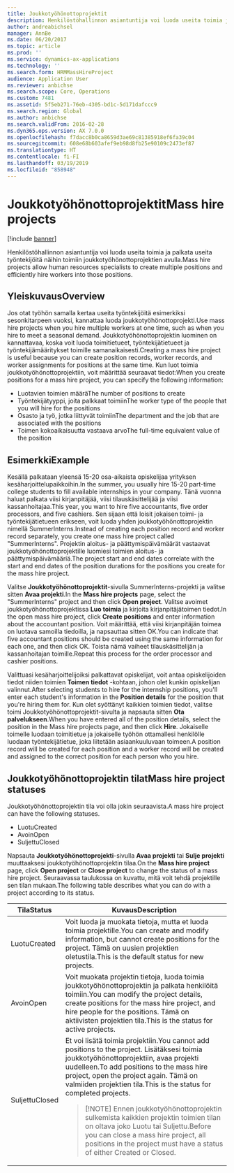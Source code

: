 ```yaml
---
title: Joukkotyöhönottoprojektit
description: Henkilöstöhallinnon asiantuntija voi luoda useita toimia ja palkata useita työntekijöitä näihin toimiin joukkotyöhönottoprojektien avulla.
author: andreabichsel
manager: AnnBe
ms.date: 06/20/2017
ms.topic: article
ms.prod: ''
ms.service: dynamics-ax-applications
ms.technology: ''
ms.search.form: HRMMassHireProject
audience: Application User
ms.reviewer: anbichse
ms.search.scope: Core, Operations
ms.custom: 7481
ms.assetid: 5f5eb271-76eb-4305-bd1c-5d171dafccc9
ms.search.region: Global
ms.author: anbichse
ms.search.validFrom: 2016-02-28
ms.dyn365.ops.version: AX 7.0.0
ms.openlocfilehash: f7dacc8b0ca8659d3ae69c81385918ef6fa39c04
ms.sourcegitcommit: 608e68b603afef9eb98d8fb25e90109c2473ef87
ms.translationtype: HT
ms.contentlocale: fi-FI
ms.lasthandoff: 03/19/2019
ms.locfileid: "858948"
---
```

# <a name="mass-hire-projects"></a><span data-ttu-id="4918d-103">Joukkotyöhönottoprojektit</span><span class="sxs-lookup"><span data-stu-id="4918d-103">Mass hire projects</span></span>

[!include [banner](../includes/banner.md)]

<span data-ttu-id="4918d-104">Henkilöstöhallinnon asiantuntija voi luoda useita toimia ja palkata useita työntekijöitä näihin toimiin joukkotyöhönottoprojektien avulla.</span><span class="sxs-lookup"><span data-stu-id="4918d-104">Mass hire projects allow human resources specialists to create multiple positions and efficiently hire workers into those positions.</span></span>

## <a name="overview"></a><span data-ttu-id="4918d-105">Yleiskuvaus</span><span class="sxs-lookup"><span data-stu-id="4918d-105">Overview</span></span>

<span data-ttu-id="4918d-106">Jos otat työhön samalla kertaa useita työntekijöitä esimerkiksi sesonkitarpeen vuoksi, kannattaa luoda joukkotyöhönottoprojekti.</span><span class="sxs-lookup"><span data-stu-id="4918d-106">Use mass hire projects when you hire multiple workers at one time, such as when you hire to meet a seasonal demand.</span></span> <span data-ttu-id="4918d-107">Joukkotyöhönottoprojektin luominen on kannattavaa, koska voit luoda toimitietueet, työntekijätietueet ja työntekijämääritykset toimille samanaikaisesti.</span><span class="sxs-lookup"><span data-stu-id="4918d-107">Creating a mass hire project is useful because you can create position records, worker records, and worker assignments for positions at the same time.</span></span> <span data-ttu-id="4918d-108">Kun luot toimia joukkotyöhönottoprojektiin, voit määrittää seuraavat tiedot:</span><span class="sxs-lookup"><span data-stu-id="4918d-108">When you create positions for a mass hire project, you can specify the following information:</span></span>

- <span data-ttu-id="4918d-109">Luotavien toimien määrä</span><span class="sxs-lookup"><span data-stu-id="4918d-109">The number of positions to create</span></span>
- <span data-ttu-id="4918d-110">Työntekijätyyppi, joita palkkaat toimiin</span><span class="sxs-lookup"><span data-stu-id="4918d-110">The worker type of the people that you will hire for the positions</span></span>
- <span data-ttu-id="4918d-111">Osasto ja työ, jotka liittyvät toimiin</span><span class="sxs-lookup"><span data-stu-id="4918d-111">The department and the job that are associated with the positions</span></span>
- <span data-ttu-id="4918d-112">Toimen kokoaikaisuutta vastaava arvo</span><span class="sxs-lookup"><span data-stu-id="4918d-112">The full-time equivalent value of the position</span></span>

## <a name="example"></a><span data-ttu-id="4918d-113">Esimerkki</span><span class="sxs-lookup"><span data-stu-id="4918d-113">Example</span></span>

<span data-ttu-id="4918d-114">Kesällä palkataan yleensä 15-20 osa-aikaista opiskelijaa yrityksen kesäharjoittelupaikkoihin.</span><span class="sxs-lookup"><span data-stu-id="4918d-114">In the summer, you usually hire 15-20 part-time college students to fill available internships in your company.</span></span> <span data-ttu-id="4918d-115">Tänä vuonna haluat palkata viisi kirjanpitäjää, viisi tilauskäsittelijää ja viisi kassanhoitajaa.</span><span class="sxs-lookup"><span data-stu-id="4918d-115">This year, you want to hire five accountants, five order processors, and five cashiers.</span></span> <span data-ttu-id="4918d-116">Sen sijaan että loisit jokaisen toimi- ja työntekijätietueen erikseen, voit luoda yhden joukkotyöhönottoprojektin nimellä SummerInterns.</span><span class="sxs-lookup"><span data-stu-id="4918d-116">Instead of creating each position record and worker record separately, you create one mass hire project called "SummerInterns".</span></span> <span data-ttu-id="4918d-117">Projektin aloitus- ja päättymispäivämäärät vastaavat joukkotyöhönottoprojektille luomiesi toimien aloitus- ja päättymispäivämääriä.</span><span class="sxs-lookup"><span data-stu-id="4918d-117">The project start and end dates correlate with the start and end dates of the position durations for the positions you create for the mass hire project.</span></span>

<span data-ttu-id="4918d-118">Valitse **Joukkotyöhönottoprojektit**-sivulla SummerInterns-projekti ja valitse sitten **Avaa projekti**.</span><span class="sxs-lookup"><span data-stu-id="4918d-118">In the **Mass hire projects** page, select the "SummerInterns" project and then click **Open project**.</span></span> <span data-ttu-id="4918d-119">Valitse avoimet joukkotyöhönottoprojektissa **Luo toimia** ja kirjoita kirjanpitäjätoimen tiedot.</span><span class="sxs-lookup"><span data-stu-id="4918d-119">In the open mass hire project, click **Create positions** and enter information about the accountant position.</span></span> <span data-ttu-id="4918d-120">Voit määrittää, että viisi kirjanpitäjän toimea on luotava samoilla tiedoilla, ja napsauttaa sitten OK.</span><span class="sxs-lookup"><span data-stu-id="4918d-120">You can indicate that five accountant positions should be created using the same information for each one, and then click OK.</span></span> <span data-ttu-id="4918d-121">Toista nämä vaiheet tilauskäsittelijän ja kassanhoitajan toimille.</span><span class="sxs-lookup"><span data-stu-id="4918d-121">Repeat this process for the order processor and cashier positions.</span></span>

<span data-ttu-id="4918d-122">Valittuasi kesäharjoittelijoiksi palkattavat opiskelijat, voit antaa opiskelijoiden tiedot niiden toimien **Toimen tiedot** -kohtaan, johon olet kunkin opiskelijan valinnut.</span><span class="sxs-lookup"><span data-stu-id="4918d-122">After selecting students to hire for the internship positions, you'll enter each student's information in the **Position details** for the position that you're hiring them for.</span></span> <span data-ttu-id="4918d-123">Kun olet syöttänyt kaikkien toimien tiedot, valitse toimi Joukkotyöhönottoprojektit-sivulta ja napsauta sitten **Ota palvelukseen**.</span><span class="sxs-lookup"><span data-stu-id="4918d-123">When you have entered all of the position details, select the position in the Mass hire projects page, and then click **Hire**.</span></span> <span data-ttu-id="4918d-124">Jokaiselle toimelle luodaan toimitietue ja jokaiselle työhön ottamallesi henkilölle luodaan työntekijätietue, joka liitetään asiaankuuluvaan toimeen.</span><span class="sxs-lookup"><span data-stu-id="4918d-124">A position record will be created for each position and a worker record will be created and assigned to the correct position for each person who you hire.</span></span>

## <a name="mass-hire-project-statuses"></a><span data-ttu-id="4918d-125">Joukkotyöhönottoprojektin tilat</span><span class="sxs-lookup"><span data-stu-id="4918d-125">Mass hire project statuses</span></span>

<span data-ttu-id="4918d-126">Joukkotyöhönottoprojektin tila voi olla jokin seuraavista.</span><span class="sxs-lookup"><span data-stu-id="4918d-126">A mass hire project can have the following statuses.</span></span>

- <span data-ttu-id="4918d-127">Luotu</span><span class="sxs-lookup"><span data-stu-id="4918d-127">Created</span></span>
- <span data-ttu-id="4918d-128">Avoin</span><span class="sxs-lookup"><span data-stu-id="4918d-128">Open</span></span>
- <span data-ttu-id="4918d-129">Suljettu</span><span class="sxs-lookup"><span data-stu-id="4918d-129">Closed</span></span>

<span data-ttu-id="4918d-130">Napsauta **Joukkotyöhönottoprojekti**-sivulla **Avaa projekti** tai **Sulje projekti** muuttaaksesi joukkotyöhönottoprojektin tilaa.</span><span class="sxs-lookup"><span data-stu-id="4918d-130">On the **Mass hire project** page, click **Open project** or **Close project** to change the status of a mass hire project.</span></span> <span data-ttu-id="4918d-131">Seuraavassa taulukossa on kuvattu, mitä voit tehdä projektille sen tilan mukaan.</span><span class="sxs-lookup"><span data-stu-id="4918d-131">The following table describes what you can do with a project according to its status.</span></span>

<table>
<thead>
<tr>
<th><span data-ttu-id="4918d-132">Tila</span><span class="sxs-lookup"><span data-stu-id="4918d-132">Status</span></span></th>
<th><span data-ttu-id="4918d-133">Kuvaus</span><span class="sxs-lookup"><span data-stu-id="4918d-133">Description</span></span></th>
</tr>
</thead>
<tbody>
<tr>
<td><span data-ttu-id="4918d-134">Luotu</span><span class="sxs-lookup"><span data-stu-id="4918d-134">Created</span></span></td>
<td><span data-ttu-id="4918d-135">Voit luoda ja muokata tietoja, mutta et luoda toimia projektille.</span><span class="sxs-lookup"><span data-stu-id="4918d-135">You can create and modify information, but cannot create positions for the project.</span></span> <span data-ttu-id="4918d-136">Tämä on uusien projektien oletustila.</span><span class="sxs-lookup"><span data-stu-id="4918d-136">This is the default status for new projects.</span></span></td>
</tr>
<tr>
<td><span data-ttu-id="4918d-137">Avoin</span><span class="sxs-lookup"><span data-stu-id="4918d-137">Open</span></span></td>
<td><span data-ttu-id="4918d-138">Voit muokata projektin tietoja, luoda toimia joukkotyöhönottoprojektin ja palkata henkilöitä toimiin.</span><span class="sxs-lookup"><span data-stu-id="4918d-138">You can modify the project details, create positions for the mass hire project, and hire people for the positions.</span></span> <span data-ttu-id="4918d-139">Tämä on aktiivisten projektien tila.</span><span class="sxs-lookup"><span data-stu-id="4918d-139">This is the status for active projects.</span></span></td>
</tr>
<tr>
<td><span data-ttu-id="4918d-140">Suljettu</span><span class="sxs-lookup"><span data-stu-id="4918d-140">Closed</span></span></td>
<td><span data-ttu-id="4918d-141">Et voi lisätä toimia projektiin.</span><span class="sxs-lookup"><span data-stu-id="4918d-141">You cannot add positions to the project.</span></span> <span data-ttu-id="4918d-142">Lisätäksesi toimia joukkotyöhönottoprojektiin, avaa projekti uudelleen.</span><span class="sxs-lookup"><span data-stu-id="4918d-142">To add positions to the mass hire project, open the project again.</span></span> <span data-ttu-id="4918d-143">Tämä on valmiiden projektien tila.</span><span class="sxs-lookup"><span data-stu-id="4918d-143">This is the status for completed projects.</span></span>
<blockquote>[!NOTE] <span data-ttu-id="4918d-144">Ennen joukkotyöhönottoprojektin sulkemista kaikkien projektin toimien tilan on oltava joko Luotu tai Suljettu.</span><span class="sxs-lookup"><span data-stu-id="4918d-144">Before you can close a mass hire project, all positions in the project must have a status of either Created or Closed.</span></span></blockquote>
</td>
</tr>
</tbody>
</table>
